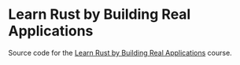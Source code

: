# Learn Rust by Building Real Applications

Source code for the [Learn Rust by Building Real Applications](https://www.udemy.com/course/rust-fundamentals) course.
